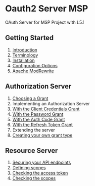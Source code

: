 # Oauth2 Server MSP

OAuth Server for MSP Project with L5.1

## Getting Started

1. [Introduction](Introduction)
2. [Terminology](Terminology)
3. [Installation](Installation)
4. [Configuration Options](Configuration-Options)
5. [Apache ModRewrite](Apache-ModRewrite)

## Authorization Server
1. [Choosing a Grant](Choosing-a-Grant)
2. Implementing an Authorization Server
  1. [With the Client Credentials Grant](Implementing-With-the-Client-Credentials-Grant)
  2. [With the Password Grant](Implementing-With-the-Password-Grant)
  3. [With the Auth Code Grant](Implementing-With-the-Auth-Code-Grant)
  4. [With the Refresh Token Grant](Implementing-With-the-Refresh-Token-Grant)
3. Extending the server
  1. [Creating your own grant type](Extending-Creating-your-own-grant-type)

## Resource Server

1. [Securing your API endpoints](Securing-your-API-endpoints)
  1. [Defining scopes](Securing-your-API-endpoints#defining-scopes)
  2. [Checking the access token](Securing-your-API-endpoints#checking-the-access-token)
  3. [Checking the scopes](Securing-your-API-endpoints#checking-the-scopes)
